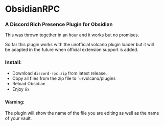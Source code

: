 # ObsidianRPC

### A Discord Rich Presence Plugin for Obsidian

This was thrown together in an hour and it works but no promises.

So far this plugin works with the unofficial volcano plugin loader but it will be adapted in the future when official extension support is added.

### Install:

- Download `discord-rpc.zip` from latest release.
- Copy all files from the zip file to `~/volcano/plugins
- Reload Obsidian
- Enjoy 👍

#### Warning:

The plugin will show the name of the file you are editing as well as the name of your vault.
